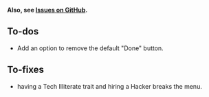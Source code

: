 
**Also, see [Issues on GitHub](https://github.com/SugarBarrel/RogueLibs/issues).**

## To-dos

- Add an option to remove the default "Done" button.



## To-fixes

- having a Tech Illiterate trait and hiring a Hacker breaks the menu.


